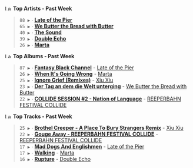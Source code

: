 <!--START_LASTFM_ARTISTS:{"period": "7day", "rows": 5}-->
<a href="https://last.fm" target="_blank"><img src="https://user-images.githubusercontent.com/17434202/215290617-e793598d-d7c9-428f-9975-156db1ba89cc.svg" alt="Last.fm Logo" width="18" height="13"/></a> **Top Artists - Past Week**

> `88 ▶️` ∙ **[Late of the Pier](https://www.last.fm/music/Late+of+the+Pier)**<br/>
> `65 ▶️` ∙ **[We Butter the Bread with Butter](https://www.last.fm/music/We+Butter+the+Bread+with+Butter)**<br/>
> `40 ▶️` ∙ **[The Sound](https://www.last.fm/music/The+Sound)**<br/>
> `39 ▶️` ∙ **[Double Echo](https://www.last.fm/music/Double+Echo)**<br/>
> `26 ▶️` ∙ **[Marta](https://www.last.fm/music/Marta)**<br/>
<!--END_LASTFM_ARTISTS-->

<!--START_LASTFM_ALBUMS:{"period": "7day", "rows": 5}-->
<a href="https://last.fm" target="_blank"><img src="https://user-images.githubusercontent.com/17434202/215290617-e793598d-d7c9-428f-9975-156db1ba89cc.svg" alt="Last.fm Logo" width="18" height="13"/></a> **Top Albums - Past Week**

> `87 ▶️` ∙ **[Fantasy Black Channel](https://www.last.fm/music/Late+of+the+Pier/Fantasy+Black+Channel)** - [Late of the Pier](https://www.last.fm/music/Late+of+the+Pier)<br/>
> `26 ▶️` ∙ **[When It's Going Wrong](https://www.last.fm/music/Marta/When+It%27s+Going+Wrong)** - [Marta](https://www.last.fm/music/Marta)<br/>
> `25 ▶️` ∙ **[Ignore Grief (Remixes)](https://www.last.fm/music/Xiu+Xiu/Ignore+Grief+(Remixes))** - [Xiu Xiu](https://www.last.fm/music/Xiu+Xiu)<br/>
> `23 ▶️` ∙ **[Der Tag an dem die Welt unterging](https://www.last.fm/music/We+Butter+the+Bread+with+Butter/Der+Tag+an+dem+die+Welt+unterging)** - [We Butter the Bread with Butter](https://www.last.fm/music/We+Butter+the+Bread+with+Butter)<br/>
> `22 ▶️` ∙ **[COLLIDE SESSION #2 - Nation of Language](https://www.last.fm/music/REEPERBAHN+FESTIVAL+COLLIDE/COLLIDE+SESSION+%232+-+Nation+of+Language)** - [REEPERBAHN FESTIVAL COLLIDE](https://www.last.fm/music/REEPERBAHN+FESTIVAL+COLLIDE)<br/>
<!--END_LASTFM_ALBUMS-->

<!--START_LASTFM_TRACKS:{"period": "7day", "rows": 5}-->
<a href="https://last.fm" target="_blank"><img src="https://user-images.githubusercontent.com/17434202/215290617-e793598d-d7c9-428f-9975-156db1ba89cc.svg" alt="Last.fm Logo" width="18" height="13"/></a> **Top Tracks - Past Week**

> `25 ▶️` ∙ **[Brothel Creeper - A Place To Bury Strangers Remix](https://www.last.fm/music/Xiu+Xiu/_/Brothel+Creeper+-+A+Place+To+Bury+Strangers+Remix)** - [Xiu Xiu](https://www.last.fm/music/Xiu+Xiu)<br/>
> `22 ▶️` ∙ **[Gouge Away - REEPERBAHN FESTIVAL COLLIDE](https://www.last.fm/music/REEPERBAHN+FESTIVAL+COLLIDE/_/Gouge+Away+-+REEPERBAHN+FESTIVAL+COLLIDE)** - [REEPERBAHN FESTIVAL COLLIDE](https://www.last.fm/music/REEPERBAHN+FESTIVAL+COLLIDE)<br/>
> `17 ▶️` ∙ **[Mad Dogs And Englishmen](https://www.last.fm/music/Late+of+the+Pier/_/Mad+Dogs+And+Englishmen)** - [Late of the Pier](https://www.last.fm/music/Late+of+the+Pier)<br/>
> `17 ▶️` ∙ **[Walking](https://www.last.fm/music/Marta/_/Walking)** - [Marta](https://www.last.fm/music/Marta)<br/>
> `16 ▶️` ∙ **[Rupture](https://www.last.fm/music/Double+Echo/_/Rupture)** - [Double Echo](https://www.last.fm/music/Double+Echo)<br/>
<!--END_LASTFM_TRACKS-->